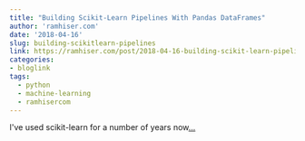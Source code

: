 ```yaml
---
title: "Building Scikit-Learn Pipelines With Pandas DataFrames"
author: 'ramhiser.com'
date: '2018-04-16'
slug: building-scikitlearn-pipelines
link: https://ramhiser.com/post/2018-04-16-building-scikit-learn-pipeline-with-pandas-dataframe/
categories:
- bloglink
tags:
  - python
  - machine-learning
  - ramhisercom
---
```


I've used scikit-learn for a number of years now[... <i class="fas fa-external-link-alt"></i>](https://ramhiser.com/post/2018-04-16-building-scikit-learn-pipeline-with-pandas-dataframe/)

